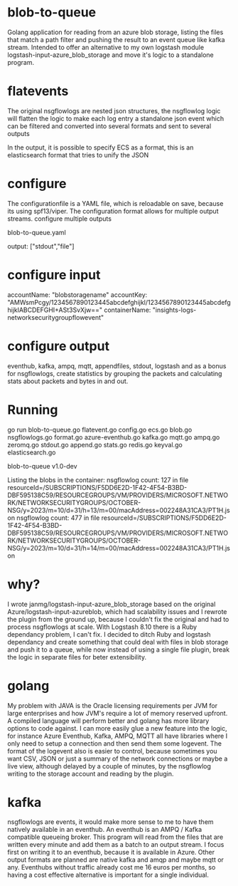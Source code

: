 # blob-to-queue
Golang application for reading from an azure blob storage, listing the files that match a path filter and pushing the result to an event queue like kafka stream. Intended to offer an alternative to my own logstash module logstash-input-azure_blob_storage and move it's logic to a standalone program.

# flatevents
The original nsgflowlogs are nested json structures, the nsgflowlog logic will flatten the logic to make each log entry a standalone json event which can be filtered and converted into several formats and sent to several outputs

In the output, it is possible to specify ECS as a format, this is an elasticsearch format that tries to unify the JSON

# configure
The configurationfile is a YAML file, which is reloadable on save, because its using spf13/viper. The configuration format allows for multiple output streams.
configure multiple outputs

blob-to-queue.yaml


output: ["stdout","file"]

# configure input
accountName: "blobstoragename"
accountKey: "AMWsmPcgy/1234567890123445abcdefghijkl/1234567890123445abcdefghijklABCDEFGHI+ASt3SvXjw=="
containerName: "insights-logs-networksecuritygroupflowevent"

# configure output
eventhub, kafka, ampq, mqtt, appendfiles, stdout, logstash
and as a bonus for nsgflowlogs, create statistics by grouping the packets and calculating stats about packets and bytes in and out.

# Running
go run blob-to-queue.go flatevent.go config.go ecs.go blob.go nsgflowlogs.go format.go azure-eventhub.go kafka.go mqtt.go ampq.go zeromq.go stdout.go append.go stats.go redis.go keyval.go elasticsearch.go

blob-to-queue v1.0-dev

Listing the blobs in the container:
nsgflowlog count:  127  in file resourceId=/SUBSCRIPTIONS/F5DD6E2D-1F42-4F54-B3BD-DBF595138C59/RESOURCEGROUPS/VM/PROVIDERS/MICROSOFT.NETWORK/NETWORKSECURITYGROUPS/OCTOBER-NSG/y=2023/m=10/d=31/h=13/m=00/macAddress=002248A31CA3/PT1H.json
nsgflowlog count:  477  in file resourceId=/SUBSCRIPTIONS/F5DD6E2D-1F42-4F54-B3BD-DBF595138C59/RESOURCEGROUPS/VM/PROVIDERS/MICROSOFT.NETWORK/NETWORKSECURITYGROUPS/OCTOBER-NSG/y=2023/m=10/d=31/h=14/m=00/macAddress=002248A31CA3/PT1H.json

# why?
I wrote janmg/logstash-input-azure_blob_storage based on the original Azure/logstash-input-azureblob, which had scalability issues and I rewrote the plugin from the ground up, because I couldn't fix the original and had to process nsgflowlogs at scale. With Logstash 8.10 there is a Ruby dependancy problem, I can't fix. I decided to ditch Ruby and logstash dependancy and create something that could deal with files in blob storage and push it to a queue, while now instead of using a single file plugin, break the logic in separate files for beter extensibility.

# golang
My problem with JAVA is the Oracle licensing requirements per JVM for large enterprises and how JVM's require a lot of memory reserved upfront. A compiled language will perform better and golang has more library options to code against. I can more easily glue a new feature into the logic, for instance Azure Eventhub, Kafka, AMPQ, MQTT all have libraries where I only need to setup a connection and then send them some logevent. The format of the logevent also is easier to control, because sometimes you want CSV, JSON or just a summary of the network connections or maybe a live view, although delayed by a couple of minutes, by the nsgflowlog writing to the storage account and reading by the plugin.

# kafka
nsgflowlogs are events, it would make more sense to me to have them natively available in an eventhub. An eventhub is an AMPQ / Kafka compatible queueing broker. This program will read from the files that are written every minute and add them as a batch to an output stream. I focus first on writing it to an eventhub, because it is available in Azure. Other output formats are planned are native kafka and amqp and maybe mqtt or any. Eventhubs without traffic already cost me 16 euros per months, so having a cost effective alternative is important for a single individual.